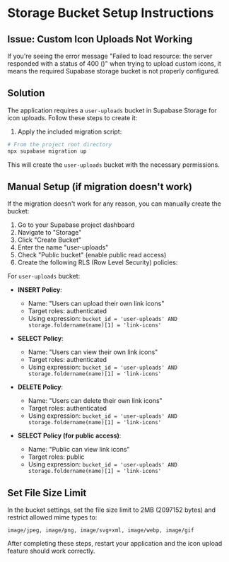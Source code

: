 # Storage Bucket Setup Instructions

## Issue: Custom Icon Uploads Not Working

If you're seeing the error message "Failed to load resource: the server responded with a status of 400 ()" when trying to upload custom icons, it means the required Supabase storage bucket is not properly configured.

## Solution

The application requires a `user-uploads` bucket in Supabase Storage for icon uploads. Follow these steps to create it:

1. Apply the included migration script:

```bash
# From the project root directory
npx supabase migration up
```

This will create the `user-uploads` bucket with the necessary permissions.

## Manual Setup (if migration doesn't work)

If the migration doesn't work for any reason, you can manually create the bucket:

1. Go to your Supabase project dashboard
2. Navigate to "Storage"
3. Click "Create Bucket"
4. Enter the name "user-uploads"
5. Check "Public bucket" (enable public read access)
6. Create the following RLS (Row Level Security) policies:

For `user-uploads` bucket:

- **INSERT Policy**:
  - Name: "Users can upload their own link icons"
  - Target roles: authenticated
  - Using expression: `bucket_id = 'user-uploads' AND storage.foldername(name)[1] = 'link-icons'`

- **SELECT Policy**:
  - Name: "Users can view their own link icons"
  - Target roles: authenticated
  - Using expression: `bucket_id = 'user-uploads' AND storage.foldername(name)[1] = 'link-icons'`

- **DELETE Policy**:
  - Name: "Users can delete their own link icons"
  - Target roles: authenticated
  - Using expression: `bucket_id = 'user-uploads' AND storage.foldername(name)[1] = 'link-icons'`

- **SELECT Policy (for public access)**:
  - Name: "Public can view link icons"
  - Target roles: public
  - Using expression: `bucket_id = 'user-uploads' AND storage.foldername(name)[1] = 'link-icons'`

## Set File Size Limit

In the bucket settings, set the file size limit to 2MB (2097152 bytes) and restrict allowed mime types to:
```
image/jpeg, image/png, image/svg+xml, image/webp, image/gif
```

After completing these steps, restart your application and the icon upload feature should work correctly.